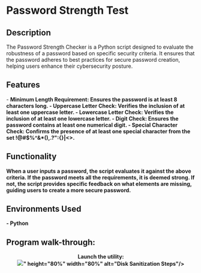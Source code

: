 <h1> Password Strength Test </h1>

<h2> Description </h2>
The Password Strength Checker is a Python script designed to evaluate the robustness of a password based on specific security criteria. It ensures that the password adheres to best practices for secure password creation, helping users enhance their cybersecurity posture.
<br />


<h2> Features </h2>
- <b>Minimum Length Requirement: Ensures the password is at least 8 characters long.<b>
- <b>Uppercase Letter Check: Verifies the inclusion of at least one uppercase letter.<b> 
- <b>Lowercase Letter Check: Verifies the inclusion of at least one lowercase letter.<b>
- <b>Digit Check: Ensures the password contains at least one numerical digit.<b>
- <b>Special Character Check: Confirms the presence of at least one special character from the set !@#$%^&*(),.?":{}|<>. <b>


<h2> Functionality </h2>
When a user inputs a password, the script evaluates it against the above criteria. If the password meets all the requirements, it is deemed strong. If not, the script provides specific feedback on what elements are missing, guiding users to create a more secure password.
<br /> 


<h2>Environments Used </h2>
- <b>Python</b>


<h2>Program walk-through:</h2>
<p align="center">
Launch the utility: <br/>
<img src="https://github.com/user-attachments/assets/480420cc-2600-4dc4-9ab0-d22fbe584ab5">" height="80%" width="80%" alt="Disk Sanitization Steps"/>
<br />


<!--
 ```diff
- text in red
+ text in green
! text in orange
# text in gray
@@ text in purple (and bold)@@
```
--!>

